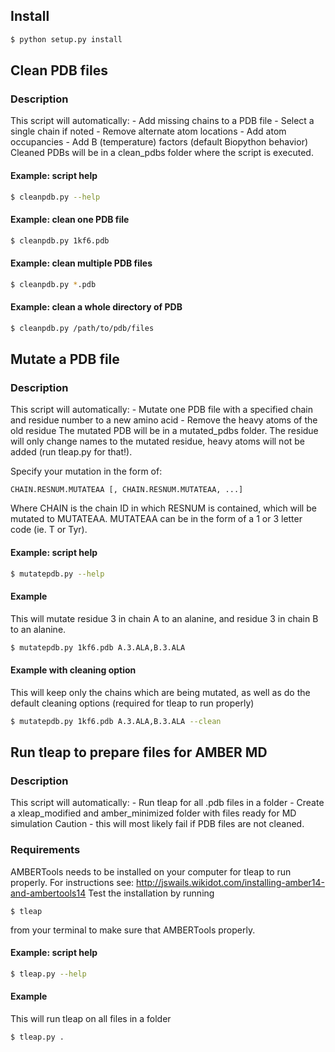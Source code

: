 ## Install
```bash
$ python setup.py install
```


## Clean PDB files
### Description
This script will automatically:
    - Add missing chains to a PDB file
    - Select a single chain if noted
    - Remove alternate atom locations
    - Add atom occupancies
    - Add B (temperature) factors (default Biopython behavior)
Cleaned PDBs will be in a clean_pdbs folder where the script is executed.
#### Example: script help
```bash
$ cleanpdb.py --help
```
#### Example: clean one PDB file
```bash
$ cleanpdb.py 1kf6.pdb
```
#### Example: clean multiple PDB files
```bash
$ cleanpdb.py *.pdb
```
#### Example: clean a whole directory of PDB
```bash
$ cleanpdb.py /path/to/pdb/files
```

## Mutate a PDB file
### Description
This script will automatically:
    - Mutate one PDB file with a specified chain and residue number to a new amino acid
    - Remove the heavy atoms of the old residue
The mutated PDB will be in a mutated_pdbs folder. The residue will only change names to the mutated residue, heavy atoms will not be added (run tleap.py for that!).

Specify your mutation in the form of:
```
CHAIN.RESNUM.MUTATEAA [, CHAIN.RESNUM.MUTATEAA, ...]
```
Where CHAIN is the chain ID in which RESNUM is contained, which will be mutated to MUTATEAA. MUTATEAA can be in the form of a 1 or 3 letter code (ie. T or Tyr).
#### Example: script help
```bash
$ mutatepdb.py --help
```
#### Example
This will mutate residue 3 in chain A to an alanine, and residue 3 in chain B to an alanine.
```bash
$ mutatepdb.py 1kf6.pdb A.3.ALA,B.3.ALA
```
#### Example with cleaning option
This will keep only the chains which are being mutated, as well as do the default cleaning options (required for tleap to run properly)
```bash
$ mutatepdb.py 1kf6.pdb A.3.ALA,B.3.ALA --clean
```

## Run tleap to prepare files for AMBER MD
### Description
This script will automatically:
    - Run tleap for all .pdb files in a folder
    - Create a xleap_modified and amber_minimized folder with files ready for MD simulation
Caution - this will most likely fail if PDB files are not cleaned.
### Requirements
AMBERTools needs to be installed on your computer for tleap to run properly. For instructions see: http://jswails.wikidot.com/installing-amber14-and-ambertools14
Test the installation by running
```
$ tleap
```
from your terminal to make sure that AMBERTools properly.
#### Example: script help
```bash
$ tleap.py --help
```
#### Example
This will run tleap on all files in a folder
```bash
$ tleap.py .
```